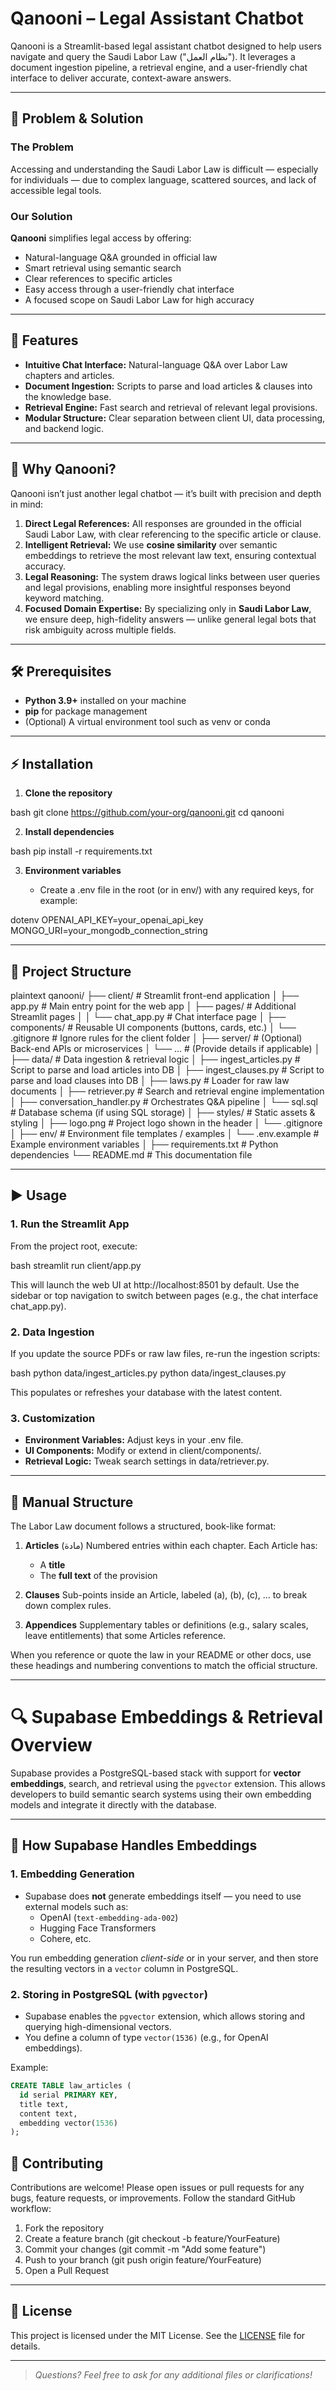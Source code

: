 # Qanooni – Legal Assistant Chatbot

Qanooni is a Streamlit-based legal assistant chatbot designed to help users navigate and query the Saudi Labor Law ("نظام العمل"). It leverages a document ingestion pipeline, a retrieval engine, and a user-friendly chat interface to deliver accurate, context-aware answers.

---

## 🧩 Problem & Solution

### The Problem
Accessing and understanding the Saudi Labor Law is difficult — especially for individuals — due to complex language, scattered sources, and lack of accessible legal tools.

### Our Solution
**Qanooni** simplifies legal access by offering:
- Natural-language Q&A grounded in official law
- Smart retrieval using semantic search
- Clear references to specific articles
- Easy access through a user-friendly chat interface
- A focused scope on Saudi Labor Law for high accuracy

---

## 🚀 Features

- **Intuitive Chat Interface:** Natural-language Q\&A over Labor Law chapters and articles.
- **Document Ingestion:** Scripts to parse and load articles & clauses into the knowledge base.
- **Retrieval Engine:** Fast search and retrieval of relevant legal provisions.
- **Modular Structure:** Clear separation between client UI, data processing, and backend logic.


---

## 🧠 Why Qanooni?

Qanooni isn’t just another legal chatbot — it’s built with precision and depth in mind:

1. **Direct Legal References:** All responses are grounded in the official Saudi Labor Law, with clear referencing to the specific article or clause.
2. **Intelligent Retrieval:** We use **cosine similarity** over semantic embeddings to retrieve the most relevant law text, ensuring contextual accuracy.
3. **Legal Reasoning:** The system draws logical links between user queries and legal provisions, enabling more insightful responses beyond keyword matching.
4. **Focused Domain Expertise:** By specializing only in **Saudi Labor Law**, we ensure deep, high-fidelity answers — unlike general legal bots that risk ambiguity across multiple fields.


---

## 🛠️ Prerequisites

- **Python 3.9+** installed on your machine
- **pip** for package management
- (Optional) A virtual environment tool such as venv or conda

---

## ⚡ Installation

1. **Clone the repository**

   
bash
   git clone https://github.com/your-org/qanooni.git
   cd qanooni


2. **Install dependencies**

   
bash
   pip install -r requirements.txt


3. **Environment variables**

   - Create a .env file in the root (or in env/) with any required keys, for example:

     
dotenv
     OPENAI_API_KEY=your_openai_api_key
     MONGO_URI=your_mongodb_connection_string


---

## 📂 Project Structure

plaintext
qanooni/
├── client/                  # Streamlit front-end application
│   ├── app.py               # Main entry point for the web app
│   ├── pages/               # Additional Streamlit pages
│   │   └── chat_app.py      # Chat interface page
│   ├── components/          # Reusable UI components (buttons, cards, etc.)
│   └── .gitignore           # Ignore rules for the client folder
│
├── server/                  # (Optional) Back-end APIs or microservices
│   └── ...                  # (Provide details if applicable)
│
├── data/                    # Data ingestion & retrieval logic
│   ├── ingest_articles.py   # Script to parse and load articles into DB
│   ├── ingest_clauses.py    # Script to parse and load clauses into DB
│   ├── laws.py              # Loader for raw law documents
│   ├── retriever.py         # Search and retrieval engine implementation
│   ├── conversation_handler.py  # Orchestrates Q&A pipeline
│   └── sql.sql              # Database schema (if using SQL storage)
│
├── styles/                  # Static assets & styling
│   ├── logo.png             # Project logo shown in the header
│   └── .gitignore
│
├── env/                     # Environment file templates / examples
│   └── .env.example         # Example environment variables
│
├── requirements.txt         # Python dependencies
└── README.md                # This documentation file


---

## ▶️ Usage

### 1. Run the Streamlit App

From the project root, execute:

bash
streamlit run client/app.py


This will launch the web UI at http://localhost:8501 by default. Use the sidebar or top navigation to switch between pages (e.g., the chat interface chat_app.py).

### 2. Data Ingestion

If you update the source PDFs or raw law files, re-run the ingestion scripts:

bash
python data/ingest_articles.py
python data/ingest_clauses.py


This populates or refreshes your database with the latest content.

### 3. Customization

- **Environment Variables:** Adjust keys in your .env file.
- **UI Components:** Modify or extend in client/components/.
- **Retrieval Logic:** Tweak search settings in data/retriever.py.

---

## 📖 Manual Structure

The Labor Law document follows a structured, book-like format:

1. **Articles** (مادة)
   Numbered entries within each chapter. Each Article has:

   - A **title**
   - The **full text** of the provision

2. **Clauses**
   Sub-points inside an Article, labeled (a), (b), (c), … to break down complex rules.

3. **Appendices**
   Supplementary tables or definitions (e.g., salary scales, leave entitlements) that some Articles reference.

When you reference or quote the law in your README or other docs, use these headings and numbering conventions to match the official structure.

---

# 🔍 Supabase Embeddings & Retrieval Overview

Supabase provides a PostgreSQL-based stack with support for **vector embeddings**, search, and retrieval using the `pgvector` extension. This allows developers to build semantic search systems using their own embedding models and integrate it directly with the database.

---

## 🧠 How Supabase Handles Embeddings

### 1. **Embedding Generation**
- Supabase does **not** generate embeddings itself — you need to use external models such as:
  - OpenAI (`text-embedding-ada-002`)
  - Hugging Face Transformers
  - Cohere, etc.

You run embedding generation *client-side* or in your server, and then store the resulting vectors in a `vector` column in PostgreSQL.

### 2. **Storing in PostgreSQL (with `pgvector`)**
- Supabase enables the `pgvector` extension, which allows storing and querying high-dimensional vectors.
- You define a column of type `vector(1536)` (e.g., for OpenAI embeddings).
  
Example:
```sql
CREATE TABLE law_articles (
  id serial PRIMARY KEY,
  title text,
  content text,
  embedding vector(1536)
);
```

## 📝 Contributing

Contributions are welcome! Please open issues or pull requests for any bugs, feature requests, or improvements. Follow the standard GitHub workflow:

1. Fork the repository
2. Create a feature branch (git checkout -b feature/YourFeature)
3. Commit your changes (git commit -m "Add some feature")
4. Push to your branch (git push origin feature/YourFeature)
5. Open a Pull Request

---

## 📄 License

This project is licensed under the MIT License. See the [LICENSE](LICENSE) file for details.

---

> _Questions? Feel free to ask for any additional files or clarifications!_
